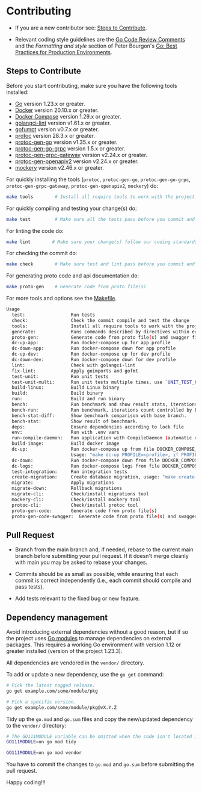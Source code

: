 # Contributing

* If you are a new contributor see: [Steps to Contribute](#steps-to-contribute).

* Relevant coding style guidelines are the [Go Code Review
  Comments](https://code.google.com/p/go-wiki/wiki/CodeReviewComments)
  and the _Formatting and style_ section of Peter Bourgon's [Go: Best
  Practices for Production
  Environments](https://peter.bourgon.org/go-in-production/#formatting-and-style).


## Steps to Contribute

Before you start contributing, make sure you have the following tools installed:

* [Go](https://golang.org/dl/) version 1.23.x or greater.
* [Docker](https://docs.docker.com/get-docker/) version 20.10.x or greater.
* [Docker Compose](https://docs.docker.com/compose/install/) version 1.29.x or greater.
* [golangci-lint](https://github.com/golangci/golangci-lint/releases) version v1.61.x or greater.
* [gofumpt](https://github.com/mvdan/gofumpt/releases) version v0.7.x or greater.
* [protoc](https://github.com/protocolbuffers/protobuf/releases) version 28.3.x or greater.
* [protoc-gen-go](https://github.com/protocolbuffers/protobuf-go/releases) version v1.35.x or greater.
* [protoc-gen-go-grpc](https://github.com/grpc/grpc-go/releases) version 1.5.x or greater.
* [protoc-gen-grpc-gateway](https://github.com/grpc-ecosystem/grpc-gateway/releases) version v2.24.x or greater.
* [protoc-gen-openapiv2](https://github.com/grpc-ecosystem/grpc-gateway/releases) version v2.24.x or greater.
* [mockery](https://github.com/vektra/mockery/releases) version v2.46.x or greater.

For quickly installing the tools (`protoc`, `protoc-gen-go`, `protoc-gen-go-grpc`, `protoc-gen-grpc-gateway`, `protoc-gen-openapiv2`, `mockery`) do:
    
```bash
make tools        # Install all require tools to work with the project
```

For quickly compiling and testing your change(s) do:

```bash
make test         # Make sure all the tests pass before you commit and push :)
```

For linting the code do:

```bash
make lint        # Make sure your change(s) follow our coding standards.
```

For checking the commit do:

```bash
make check        # Make sure test and lint pass before you commit and push :)
```

For generating proto code and api documentation do:

```bash
make proto-gen    # Generate code from proto file(s)
```

For more tools and options see the [Makefile](Makefile).

```bash
Usage
  test:                 Run tests
  check:                Check the commit compile and test the change
  tools:                Install all require tools to work with the project
  generate:             Runs commands described by directives within existing files, usage: "make generate SOURCE=<file.go... | packages>"
  proto-gen:            Generate code from proto file(s) and swagger file
  dc-up-app:            Run docker-compose up for app profile
  dc-down-app:          Run docker-compose down for app profile
  dc-up-dev:            Run docker-compose up for dev profile
  dc-down-dev:          Run docker-compose down for dev profile
  lint:                 Check with golangci-lint
  fix-lint:             Apply goimports and gofmt
  test-unit:            Run unit tests
  test-unit-multi:      Run unit tests multiple times, use `UNIT_TEST_COUNT=10 make test-unit-multi` to control count
  build-linux:          Build Linux binary
  build:                Build binary
  run:                  Build and run binary
  bench:                Run benchmark and show result stats, iterations count controlled by BENCH_COUNT, default 5.
  bench-run:            Run benchmark, iterations count controlled by BENCH_COUNT, default 5.
  bench-stat-diff:      Show benchmark comparison with base branch.
  bench-stat:           Show result of benchmark.
  deps:                 Ensure dependencies according to lock file
  env:                  Run with .env vars
  run-compile-daemon:   Run application with CompileDaemon (automatic rebuild on code change)
  build-image:          Build docker image
  dc-up:                Run docker-compose up from file DOCKER_COMPOSE_PATH with project name DOCKER_COMPOSE_PROJECT_NAME and profile DOCKER_COMPOSE_PROFILE.
                        Usage: "make dc-up PROFILE=<profile>, if PROFILE is not provide, start only default services"
  dc-down:              Run docker-compose down from file DOCKER_COMPOSE_PATH with project name DOCKER_COMPOSE_PROJECT_NAME
  dc-logs:              Run docker-compose logs from file DOCKER_COMPOSE_PATH with project name DOCKER_COMPOSE_PROJECT_NAME. Usage: "make generate APP=<docker-composer-service-name>"
  test-integration:     Run integration tests
  create-migration:     Create database migration, usage: "make create-migration NAME=<migration-name>"
  migrate:              Apply migrations
  migrate-down:         Rollback migrations
  migrate-cli:          Check/install migrations tool
  mockery-cli:          Check/install mockery tool
  protoc-cli:           Check/install protoc tool
  proto-gen-code:       Generate code from proto file(s)
  proto-gen-code-swagger:  Generate code from proto file(s) and swagger doc
```


## Pull Request

* Branch from the main branch and, if needed, rebase to the current main branch before submitting your pull request. If it doesn't merge cleanly with main you may be asked to rebase your changes.

* Commits should be as small as possible, while ensuring that each commit is correct independently (i.e., each commit should compile and pass tests).

* Add tests relevant to the fixed bug or new feature.

## Dependency management

Avoid introducing external dependencies without a good reason, but if so the project uses [Go modules](https://golang.org/cmd/go/#hdr-Modules__module_versions__and_more) to manage dependencies on external packages. This requires a working Go environment with version 1.12 or greater installed (version of the project 1.23.3).

All dependencies are vendored in the `vendor/` directory.

To add or update a new dependency, use the `go get` command:

```bash
# Pick the latest tagged release.
go get example.com/some/module/pkg

# Pick a specific version.
go get example.com/some/module/pkg@vX.Y.Z
```

Tidy up the `go.mod` and `go.sum` files and copy the new/updated dependency to the `vendor/` directory:


```bash
# The GO111MODULE variable can be omitted when the code isn't located in GOPATH.
GO111MODULE=on go mod tidy

GO111MODULE=on go mod vendor
```

You have to commit the changes to `go.mod` and `go.sum` before submitting the pull request.


Happy coding!!!